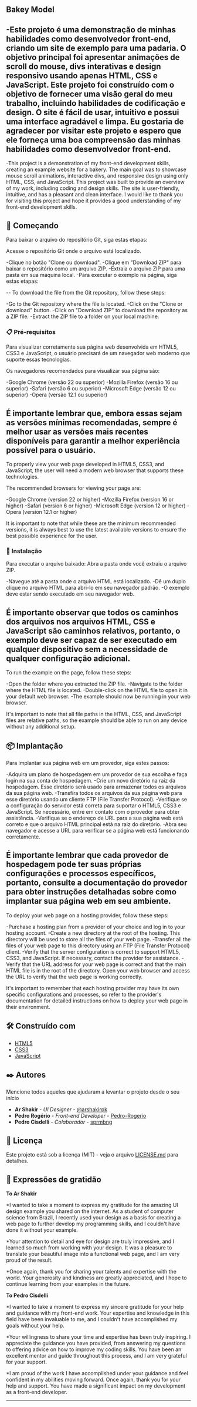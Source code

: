 ## Bakey Model

-Este projeto é uma demonstração de minhas habilidades como desenvolvedor front-end, criando um site de exemplo para uma padaria. O objetivo principal foi apresentar animações de scroll do mouse, divs interativas e design responsivo usando apenas HTML, CSS e JavaScript. Este projeto foi construído com o objetivo de fornecer uma visão geral do meu trabalho, incluindo habilidades de codificação e design. O site é fácil de usar, intuitivo e possui uma interface agradável e limpa. Eu gostaria de agradecer por visitar este projeto e espero que ele forneça uma boa compreensão das minhas habilidades como desenvolvedor front-end.
--
-This project is a demonstration of my front-end development skills, creating an example website for a bakery. The main goal was to showcase mouse scroll animations, interactive divs, and responsive design using only HTML, CSS, and JavaScript. This project was built to provide an overview of my work, including coding and design skills. The site is user-friendly, intuitive, and has a pleasant and clean interface. I would like to thank you for visiting this project and hope it provides a good understanding of my front-end development skills.

## 🚀 Começando

Para baixar o arquivo do repositório Git, siga estas etapas:

Acesse o repositório Git onde o arquivo está localizado.

-Clique no botão "Clone ou download".
-Clique em "Download ZIP" para baixar o repositório como um arquivo ZIP.
-Extraia o arquivo ZIP para uma pasta em sua máquina local.
-Para executar o exemplo na página, siga estas etapas:

--
To download the file from the Git repository, follow these steps:

-Go to the Git repository where the file is located.
-Click on the "Clone or download" button.
-Click on "Download ZIP" to download the repository as a ZIP file.
-Extract the ZIP file to a folder on your local machine.

### 📋 Pré-requisitos

Para visualizar corretamente sua página web desenvolvida em HTML5, CSS3 e JavaScript, o usuário precisará de um navegador web moderno que suporte essas tecnologias.

Os navegadores recomendados para visualizar sua página são:

-Google Chrome (versão 22 ou superior)
-Mozilla Firefox (versão 16 ou superior)
-Safari (versão 6 ou superior)
-Microsoft Edge (versão 12 ou superior)
-Opera (versão 12.1 ou superior)

É importante lembrar que, embora essas sejam as versões mínimas recomendadas, sempre é melhor usar as versões mais recentes disponíveis para garantir a melhor experiência possível para o usuário.
--
To properly view your web page developed in HTML5, CSS3, and JavaScript, the user will need a modern web browser that supports these technologies.

The recommended browsers for viewing your page are:

-Google Chrome (version 22 or higher)
-Mozilla Firefox (version 16 or higher)
-Safari (version 6 or higher)
-Microsoft Edge (version 12 or higher)
-Opera (version 12.1 or higher)

It is important to note that while these are the minimum recommended versions, it is always best to use the latest available versions to ensure the best possible experience for the user.

### 🔧 Instalação

Para executar o arquivo baixado:
Abra a pasta onde você extraiu o arquivo ZIP.

-Navegue até a pasta onde o arquivo HTML está localizado.
-Dê um duplo clique no arquivo HTML para abri-lo em seu navegador padrão.
-O exemplo deve estar sendo executado em seu navegador web.

É importante observar que todos os caminhos dos arquivos nos arquivos HTML, CSS e JavaScript são caminhos relativos, portanto, o exemplo deve ser capaz de ser executado em qualquer dispositivo sem a necessidade de qualquer configuração adicional.
--
To run the example on the page, follow these steps:

-Open the folder where you extracted the ZIP file.
-Navigate to the folder where the HTML file is located.
-Double-click on the HTML file to open it in your default web browser.
-The example should now be running in your web browser.

It's important to note that all file paths in the HTML, CSS, and JavaScript files are relative paths, so the example should be able to run on any device without any additional setup.

## 📦 Implantação
Para implantar sua página web em um provedor, siga estes passos:

-Adquira um plano de hospedagem em um provedor de sua escolha e faça login na sua conta de hospedagem.
-Crie um novo diretório na raiz da hospedagem. Esse diretório será usado para armazenar todos os arquivos da sua página web.
-Transfira todos os arquivos da sua página web para esse diretório usando um cliente FTP (File Transfer Protocol).
-Verifique se a configuração do servidor está correta para suportar o HTML5, CSS3 e JavaScript. Se necessário, entre em contato com o provedor para obter assistência.
-Verifique se o endereço de URL para a sua página web está correto e que o arquivo HTML principal está na raiz do diretório.
-Abra seu navegador e acesse a URL para verificar se a página web está funcionando corretamente.

É importante lembrar que cada provedor de hospedagem pode ter suas próprias configurações e processos específicos, portanto, consulte a documentação do provedor para obter instruções detalhadas sobre como implantar sua página web em seu ambiente.
--
To deploy your web page on a hosting provider, follow these steps:

-Purchase a hosting plan from a provider of your choice and log in to your hosting account.
-Create a new directory at the root of the hosting. This directory will be used to store all the files of your web page.
-Transfer all the files of your web page to this directory using an FTP (File Transfer Protocol) client.
-Verify that the server configuration is correct to support HTML5, CSS3, and JavaScript. If necessary, contact the provider for assistance.
-Verify that the URL address for your web page is correct and that the main HTML file is in the root of the directory.
Open your web browser and access the URL to verify that the web page is working correctly.

It's important to remember that each hosting provider may have its own specific configurations and processes, so refer to the provider's documentation for detailed instructions on how to deploy your web page in their environment.

## 🛠️ Construído com

* [HTML5](https://html.spec.whatwg.org/multipage/)
* [CSS3](https://www.w3.org/Style/CSS/Overview.en.html)
* [JavaScript](https://developer.mozilla.org/pt-BR/docs/Web/JavaScript)

## ✒️ Autores

Mencione todos aqueles que ajudaram a levantar o projeto desde o seu início

* **Ar Shakir** - *UI Designer* - [@arshakirpk](https://www.instagram.com/arshakirpk/)
* **Pedro Rogério** - *Front-end Developer* - [Pedro-Rogerio](https://github.com/Pedro-Rogerio)
* **Pedro Cisdelli** - *Colaborador* - [sprmbng](https://github.com/sprmbng)

## 📄 Licença

Este projeto está sob a licença (MIT) - veja o arquivo [LICENSE.md](https://github.com/usuario/projeto/licenca) para detalhes.

## 🎁 Expressões de gratidão

**To Ar Shakir**

*I wanted to take a moment to express my gratitude for the amazing UI design example you shared on the internet. As a student of computer science from Brazil, I recently used your design as a basis for creating a web page to further develop my programming skills, and I couldn't have done it without your example.

*Your attention to detail and eye for design are truly impressive, and I learned so much from working with your design. It was a pleasure to translate your beautiful image into a functional web page, and I am very proud of the result.

*Once again, thank you for sharing your talents and expertise with the world. Your generosity and kindness are greatly appreciated, and I hope to continue learning from your examples in the future.

**To Pedro Cisdelli**

*I wanted to take a moment to express my sincere gratitude for your help and guidance with my front-end work. Your expertise and knowledge in this field have been invaluable to me, and I couldn't have accomplished my goals without your help.

*Your willingness to share your time and expertise has been truly inspiring. I appreciate the guidance you have provided, from answering my questions to offering advice on how to improve my coding skills. You have been an excellent mentor and guide throughout this process, and I am very grateful for your support.

*I am proud of the work I have accomplished under your guidance and feel confident in my abilities moving forward. Once again, thank you for your help and support. You have made a significant impact on my development as a front-end developer.

---

